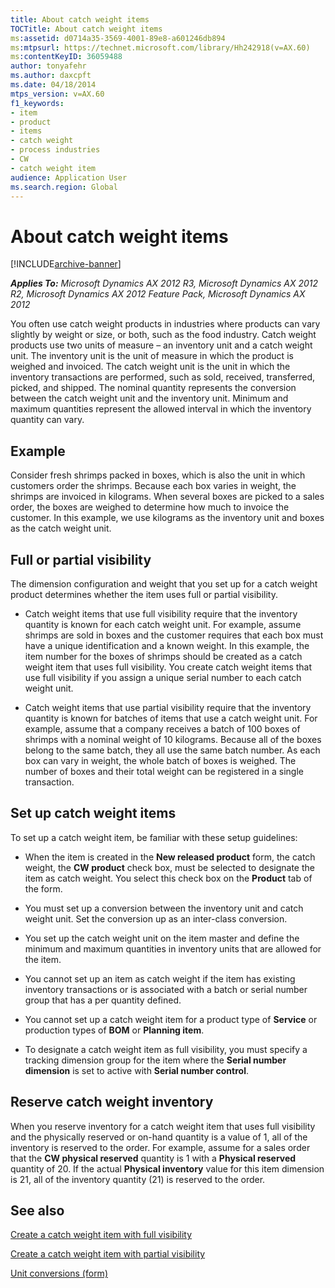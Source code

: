 ```yaml
---
title: About catch weight items
TOCTitle: About catch weight items
ms:assetid: d0714a35-3569-4001-89e8-a601246db894
ms:mtpsurl: https://technet.microsoft.com/library/Hh242918(v=AX.60)
ms:contentKeyID: 36059488
author: tonyafehr
ms.author: daxcpft
ms.date: 04/18/2014
mtps_version: v=AX.60
f1_keywords:
- item
- product
- items
- catch weight
- process industries
- CW
- catch weight item
audience: Application User
ms.search.region: Global
---
```


# About catch weight items 


[!INCLUDE[archive-banner](includes/archive-banner.md)]


_**Applies To:** Microsoft Dynamics AX 2012 R3, Microsoft Dynamics AX 2012 R2, Microsoft Dynamics AX 2012 Feature Pack, Microsoft Dynamics AX 2012_

You often use catch weight products in industries where products can vary slightly by weight or size, or both, such as the food industry. Catch weight products use two units of measure – an inventory unit and a catch weight unit. The inventory unit is the unit of measure in which the product is weighed and invoiced. The catch weight unit is the unit in which the inventory transactions are performed, such as sold, received, transferred, picked, and shipped. The nominal quantity represents the conversion between the catch weight unit and the inventory unit. Minimum and maximum quantities represent the allowed interval in which the inventory quantity can vary.

## Example

Consider fresh shrimps packed in boxes, which is also the unit in which customers order the shrimps. Because each box varies in weight, the shrimps are invoiced in kilograms. When several boxes are picked to a sales order, the boxes are weighed to determine how much to invoice the customer. In this example, we use kilograms as the inventory unit and boxes as the catch weight unit.

## Full or partial visibility

The dimension configuration and weight that you set up for a catch weight product determines whether the item uses full or partial visibility.

  - Catch weight items that use full visibility require that the inventory quantity is known for each catch weight unit. For example, assume shrimps are sold in boxes and the customer requires that each box must have a unique identification and a known weight. In this example, the item number for the boxes of shrimps should be created as a catch weight item that uses full visibility. You create catch weight items that use full visibility if you assign a unique serial number to each catch weight unit.

  - Catch weight items that use partial visibility require that the inventory quantity is known for batches of items that use a catch weight unit. For example, assume that a company receives a batch of 100 boxes of shrimps with a nominal weight of 10 kilograms. Because all of the boxes belong to the same batch, they all use the same batch number. As each box can vary in weight, the whole batch of boxes is weighed. The number of boxes and their total weight can be registered in a single transaction.

## Set up catch weight items

To set up a catch weight item, be familiar with these setup guidelines:

  - When the item is created in the **New released product** form, the catch weight, the **CW product** check box, must be selected to designate the item as catch weight. You select this check box on the **Product** tab of the form.

  - You must set up a conversion between the inventory unit and catch weight unit. Set the conversion up as an inter-class conversion.

  - You set up the catch weight unit on the item master and define the minimum and maximum quantities in inventory units that are allowed for the item.

  - You cannot set up an item as catch weight if the item has existing inventory transactions or is associated with a batch or serial number group that has a per quantity defined.

  - You cannot set up a catch weight item for a product type of **Service** or production types of **BOM** or **Planning item**.

  - To designate a catch weight item as full visibility, you must specify a tracking dimension group for the item where the **Serial number dimension** is set to active with **Serial number control**.

## Reserve catch weight inventory

When you reserve inventory for a catch weight item that uses full visibility and the physically reserved or on-hand quantity is a value of 1, all of the inventory is reserved to the order. For example, assume for a sales order that the **CW physical reserved** quantity is 1 with a **Physical reserved** quantity of 20. If the actual **Physical inventory** value for this item dimension is 21, all of the inventory quantity (21) is reserved to the order.

## See also

[Create a catch weight item with full visibility](create-a-catch-weight-item-with-full-visibility.md)

[Create a catch weight item with partial visibility](create-a-catch-weight-item-with-partial-visibility.md)

[Unit conversions (form)](https://technet.microsoft.com/library/hh209285\(v=ax.60\))

  


